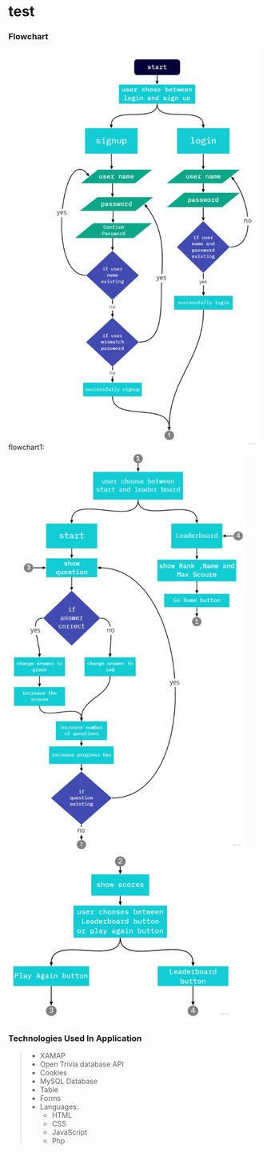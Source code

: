 # test
### Flowchart
flowchart1:
<img src="Flowchart1.jpg" height="800">
<img src="Flowchart2.jpg" height="800">
<img src="Flowchart3.jpg" width="450">



### Technologies Used In Application
>- XAMAP
>- Open Trivia database API
>- Cookies
>- MySQL Database
>- Table
>- Forms
>- Languages:
>   - HTML
>   - CSS
>   - JavaScript
>   - Php
